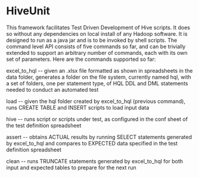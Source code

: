 # HiveUnit
This framework facilitates Test Driven Development of Hive scripts. It does so without any dependencies on local install of any Hadoop software.
It is designed to run as a java jar and is to be invoked by shell scripts. The command level API consists of five commands so far, and can be trivially extended to support an arbitrary number of commands, each with its own set of parameters. Here are the commands supported so far:

excel_to_hql -- given an .xlsx file formatted as shown in spreadsheets in the data folder, generates a folder on the file system, currently named hql, with a set of folders, one per statement type, of HQL DDL and DML statements needed to conduct an automated test

load         -- given the hql folder created by excel_to_hql (previous command), runs CREATE TABLE and INSERT scripts to load input data

hive         -- runs script or scripts under test, as configured in the conf sheet of the test definition spreadsheet

assert       -- obtains ACTUAL results by running SELECT statements generated by excel_to_hql and compares to EXPECTED data specified in the test definition spreadsheet

clean        -- runs TRUNCATE statements generated by excel_to_hql for both input and expected tables to prepare for the next run
